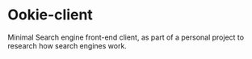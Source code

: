 # Ookie-client
Minimal Search engine front-end client, as part of a personal project to research how search engines work.
